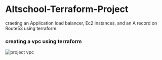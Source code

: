 # Altschool-Terraform-Project
craeting an Application load balancer, Ec2 instances, and an A record on Route53 using terraform. 

### creating a vpc using terraform 

![project vpc](![project-vpc](https://user-images.githubusercontent.com/102290896/216829155-cade3066-e394-4dc3-ba2f-c24595156731.jpeg))










